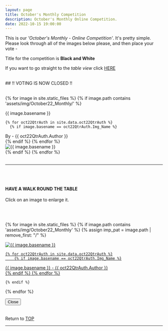 ```yaml
---
layout: page
title: October's Monthly Competition
description: October's Monthly Online Competition.
date: 2022-10-15 19:00:00
---
```



This is our _'October's Monthly - Online Competition'_. 
It's pretty simple. Please look through all of the images below please, and then place your vote - 
<!-- <a target="_blank" href="https://surveyhero.com/c/hdwmhrsc">VOTE HERE</a>  -->


<p>Title for the competition is <strong>Black and White</strong></p> 

If you want to go straight to the *table view* click <a href="#tableView">HERE</a>

<br>
## !! VOTING IS NOW CLOSED !!
<br>

<br>

<!-- This loops through all the images in specified folder -->
{% for image in site.static_files %}
    {% if image.path contains 'assets/img/October22_Monthly/' %}
<div class="Number">{{ image.basename }}</div>

<!-- This runs and checks if there is a matching author in the file -->
    {% for oct22QtrAuth in site.data.oct22QtrAuth %}
      {% if image.basename == oct22QtrAuth.Img_Name %}
<div class="subName">By - {{ oct22QtrAuth.Author }}</div>
      {% endif %}
    {% endfor %}


<div>
    <img class="col three Comp_Img" src="{{ site.baseurl }}{{ image.path }}" alt="{{ image.basename }}">
</div>
    {% endif %}
{% endfor %}



<br>
<br>

<hr id="tableView">

<br>
<br>

<div class="col three caption">
    <h4>HAVE A WALK ROUND THE TABLE </h4>
    <p>Click on an image to enlarge it.</p>    
</div>

<br>
<br>


<!-- MASONARY GRID -->
<div class="full-width">
	<div class="grid">

{% for image in site.static_files %}
    {% if image.path contains 'assets/img/October22_Monthly' %}
        {% assign imp_pat = image.path | remove_first: "/" %}
<div class="grid__item" data-size="1280x1280">  
    <a href="{{ site.baseurl }}{{ image.path }}" class="img-wrap" alt="{{ image.basename }}">
        <img src="{{ site.baseurl }}{{ image.path }}" alt="{{ image.basename }}" />

    {% for oct22QtrAuth in site.data.oct22QtrAuth %}
        {% if image.basename == oct22QtrAuth.Img_Name %}
<div class="description description--grid">{{ image.basename }} - {{ oct22QtrAuth.Author }}</div>
        {% endif %}
    {% endfor %}

</a>
</div>

    {% endif %}
{% endfor %}
	</div>

<!-- /grid -->
<div class="preview">
	<button class="action action--close"><i class="fa fa-times"></i><span class="text-hidden">Close</span></button>
	<div class="description description--preview"></div>
</div>
</div>
<!-- MASONARY GRID END -->

<br>
<br>

<div class="col three caption">
    Return to <a href="#top">TOP</a>
</div>

<hr>





